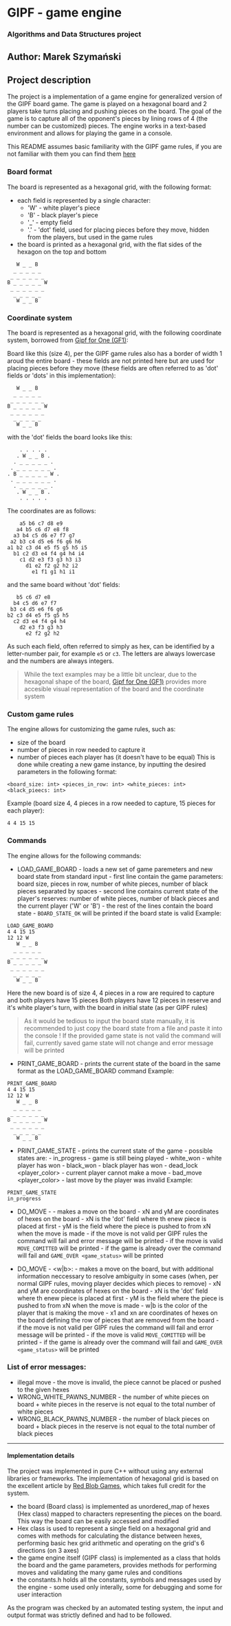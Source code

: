 # GIPF - game engine
### Algorithms and Data Structures project
## Author: Marek Szymański


## Project description
The project is a implementation of a game engine for generalized version of the GIPF board game. The game is played on a hexagonal board and 2 players take turns placing and pushing pieces on the board. The goal of the game is to capture all of the opponent's pieces by lining rows of 4 (the number can be customized) pieces. 
The engine works in a text-based environment and allows for playing the game in a console. 

This README assumes basic familiarity with the GIPF game rules, if you are not familiar with them you can find them [here](http://www.gipf.com/gipf/rules/rules.html)


### Board format
The board is represented as a hexagonal grid, with the following format:
- each field is represented by a single character:
    - 'W' - white player's piece
    - 'B' - black player's piece
    - '_' - empty field
    - '.' - 'dot' field, used for placing pieces before they move, hidden from the players, but used in the game rules
- the board is printed as a hexagonal grid, with the flat sides of the hexagon on the top and bottom
```
   W _ _ B
  _ _ _ _ _
 _ _ _ _ _ _
B _ _ _ _ _ W
 _ _ _ _ _ _
  _ _ _ _ _
   W _ _ B
```


### Coordinate system
The board is represented as a hexagonal grid, with the following coordinate system, borrowed from [Gipf for One (GF1)](https://gf1.sourceforge.net/#info):

Board like this (size 4), per the GIPF game rules also has a border of width 1 aroud the entire board - these fields are not printed here but are used for placing pieces before they move (these fields are often referred to as 'dot' fields or 'dots' in this implementation):
```
   W _ _ B
  _ _ _ _ _
 _ _ _ _ _ _
B _ _ _ _ _ W
 _ _ _ _ _ _
  _ _ _ _ _
   W _ _ B
```
with the 'dot' fields the board looks like this:
```
    . . . . . 
   . W _ _ B .
  . _ _ _ _ _ .
 . _ _ _ _ _ _ .
. B _ _ _ _ _ W .
 . _ _ _ _ _ _ .
  . _ _ _ _ _ .
   . W _ _ B .
    . . . . .
```

The coordinates are as follows:
```
    a5 b6 c7 d8 e9
   a4 b5 c6 d7 e8 f8
  a3 b4 c5 d6 e7 f7 g7
 a2 b3 c4 d5 e6 f6 g6 h6
a1 b2 c3 d4 e5 f5 g5 h5 i5
  b1 c2 d3 e4 f4 g4 h4 i4
    c1 d2 e3 f3 g3 h3 i3
      d1 e2 f2 g2 h2 i2
        e1 f1 g1 h1 i1
```
and the same board without 'dot' fields:
```
   b5 c6 d7 e8
  b4 c5 d6 e7 f7 
 b3 c4 d5 e6 f6 g6 
b2 c3 d4 e5 f5 g5 h5 
  c2 d3 e4 f4 g4 h4 
    d2 e3 f3 g3 h3 
      e2 f2 g2 h2 
```

As such each field, often referred to simply as hex, can be identified by a letter-number pair, for example `e5` or `c3`. The letters are always lowercase and the numbers are always integers.

> While the text examples may be a little bit unclear, due to the hexagonal shape of the board, [Gipf for One (GF1)](https://gf1.sourceforge.net/#info) provides more accesible visual representation of the board and the coordinate system


### Custom game rules
The engine allows for customizing the game rules, such as:
- size of the board
- number of pieces in row needed to capture it
- number of pieces each player has (it doesn't have to be equal)
This is done while creating a new game instance, by inputting the desired parameters in the following format:
```
<board_size: int> <pieces_in_row: int> <white_pieces: int> <black_pieecs: int> 
```
Example (board size 4, 4 pieces in a row needed to capture, 15 pieces for each player):
```
4 4 15 15
```


### Commands
The engine allows for the following commands:
- LOAD_GAME_BOARD - loads a new set of game paremeters and new board state from standard input 
                  - first line contain the game parameters: board size, pieces in row, number of white pieces, number of black pieces separated by spaces
                  - second line contains current state of the player's reserves: number of white pieces, number of black pieces and the current player ('W' or 'B')
                  - the rest of the lines contain the board state
                  - `BOARD_STATE_OK` will be printed if the board state is valid
Example:
```
LOAD_GAME_BOARD
4 4 15 15
12 12 W
   W _ _ B
  _ _ _ _ _
 _ _ _ _ _ _
B _ _ _ _ _ W
 _ _ _ _ _ _
  _ _ _ _ _
   W _ _ B
```
Here the new board is of size 4, 4 pieces in a row are required to capture and both players have 15 pieces
Both players have 12 pieces in reserve and it's white player's turn, with the board in initial state (as per GIPF rules)
> As it would be tedious to input the board state manually, it is recommended to just copy the board state from a file and paste it into the console
! If the provided game state is not valid the command will fail, currently saved game state will not change and error message will be printed

- PRINT_GAME_BOARD - prints the current state of the board in the same format as the LOAD_GAME_BOARD command
Example:
```
PRINT_GAME_BOARD
4 4 15 15
12 12 W
   W _ _ B
  _ _ _ _ _
 _ _ _ _ _ _
B _ _ _ _ _ W
 _ _ _ _ _ _
  _ _ _ _ _
   W _ _ B
```

- PRINT_GAME_STATE - prints the current state of the game
                   - possible states are:
                        - in_progress - game is still being played
                        - white_won - white player has won
                        - black_won - black player has won
                        - dead_lock <player_color> - current player cannot make a move
                        - bad_move <player_color> <move> - last move by the player was invalid
Example:
```
PRINT_GAME_STATE
in_progress
```

- DO_MOVE <xN> - <yM> - makes a move on the board
                  - xN and yM are coordinates of hexes on the board
                  - xN is the 'dot' field where th enew piece is placed at first
                  - yM is the field where the piece is pushed to from xN when the move is made
                  - if the move is not valid per GIPF rules the command will fail and error message will be printed
                  - if the move is valid `MOVE_COMITTED` will be printed
                  - if the game is already over the command will fail and `GAME_OVER <game_status>` will be printed 

- DO_MOVE <xN> - <yM> <w|b>: <x1> <xn> - makes a move on the board, but with additional information neccessary  to resolve ambiguity in some cases (when, per normal GIPF rules, moving player decides which pieces to remove)
                  - xN and yM are coordinates of hexes on the board
                  - xN is the 'dot' field where th enew piece is placed at first
                  - yM is the field where the piece is pushed to from xN when the move is made
                  - w|b is the color of the player that is making the move
                  - x1 and xn are coordinates of hexes on the board defining the row of pieces that are removed from the board
                  - if the move is not valid per GIPF rules the command will fail and error message will be printed
                  - if the move is valid `MOVE_COMITTED` will be printed 
                  - if the game is already over the command will fail and `GAME_OVER <game_status>` will be printed 
  

### List of error messages:
- illegal move - the move is invalid, the piece cannot be placed or pushed to the given hexes
- WRONG_WHITE_PAWNS_NUMBER - the number of white pieces on board + white pieces in the reserve is not equal to the total number of white pieces
- WRONG_BLACK_PAWNS_NUMBER - the number of black pieces on board + black pieces in the reserve is not equal to the total number of black pieces


--- 

#### Implementation details
The project was implemented in pure C++ without using any external libraries or frameworks. 
The implementation of hexagonal grid is based on the excellent article by [Red Blob Games](https://www.redblobgames.com/grids/hexagons/), which takes full credit for the system.
- the board (Board class) is implemented as unordered_map of hexes (Hex class) mapped to characters representing the pieces on the board. This way the board can be easily accessed and modified
- Hex class is used to represent a single field on a hexagonal grid and comes with methods for calculating the distance between hexes, performing basic hex grid arithmetic and operating on the grid's 6 directions (on 3 axes)
- the game engine itself (GIPF class) is implemented as a class that holds the board and the game parameters, provides methods for performing moves and validating the many game rules and conditions
- the constants.h holds all the constants, symbols and messages used by the engine - some used only interally, some for debugging and some for user interaction


As the program was checked by an automated testing system, the input and output format was strictly defined and had to be followed.